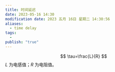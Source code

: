 ```yaml
---
title: 时间延迟
date: 2023-05-16 14:30
modification date: 2023 五月 16日 星期二 14:30:56
aliases:
  - time delay
tags:
  - 
publish: "true"
---
```

$$
\tau=\frac{L}{R}
$$
$L$ 为电感值；$R$ 为电阻值。